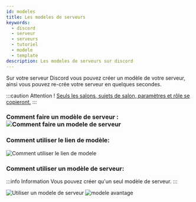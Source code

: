 ```yaml
---
id: modeles
title: Les modeles de serveurs
keywords:
  - discord
  - serveur
  - serveurs
  - tutoriel
  - modele
  - template
description: Les modeles de serveurs sur discord
---
```


Sur votre serveur Discord vous pouvez créer un modèle de votre serveur, ainsi vous pouvez re-crée votre serveur en quelques secondes.

:::caution Attention !
[Seuls les salons, sujets de salon, paramètres et rôle se copieront.](https://i.discord.fr/mmpD.png)
:::
### Comment faire un modèle de serveur :![Comment faire un modele de serveur](https://i.discord.fr/Fpmg.gif)

### Comment utiliser le lien de modèle:
![Comment utiliser le lien de modele](https://i.discord.fr/6T9S.gif)
### Comment utiliser un modèle de serveur:
:::info Information
Vous pouvez créer qu'un seul modèle de serveur.
:::

![Utiliser un modele de serveur](https://i.discord.fr/8uMK.gif)
![modele avantage](https://i.discord.fr/vbnw.png)
